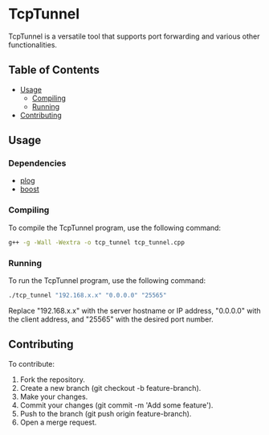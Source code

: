 # TcpTunnel

TcpTunnel is a versatile tool that supports port forwarding and various other functionalities.

## Table of Contents

- [Usage](#usage)
  - [Compiling](#compiling)
  - [Running](#running)
- [Contributing](#contributing)

## Usage

### Dependencies 

- [plog](https://github.com/SergiusTheBest/plog)
- [boost](https://www.boost.org/)

### Compiling

To compile the TcpTunnel program, use the following command:

```bash
g++ -g -Wall -Wextra -o tcp_tunnel tcp_tunnel.cpp
```

### Running

To run the TcpTunnel program, use the following command:

```bash
./tcp_tunnel "192.168.x.x" "0.0.0.0" "25565"
```

Replace "192.168.x.x" with the server hostname or IP address, "0.0.0.0" with the client address, and "25565" with the desired port number.

## Contributing

To contribute:

1. Fork the repository.
2. Create a new branch (git checkout -b feature-branch).
3. Make your changes.
4. Commit your changes (git commit -m 'Add some feature').
5. Push to the branch (git push origin feature-branch).
6. Open a merge request.
